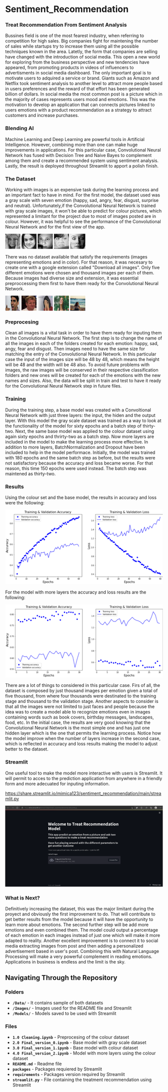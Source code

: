 # Sentiment_Recommendation

### Treat Recommendation From Sentiment Analysis

Bussines field is one of the most fearest industry, when referring to competition for high sales. Big companies fight for maintening the number of sales while startups try to increase them using all the possible techniques known in the area. Latetly, the form that companies are selling have changed with the introduction of social media. This open a new world for exploring from the business perspective and new tendencies have appeared, from promoting products in videos of influencers to advertisments in social media dashboard. The only important goal is to motivate users to adquired a service or brand. Giants such as Amazon and Netflix took sentiment analysis to another level to attract more people based in users preferences and the reward of that effort has been generated billion of dollars. In social media the most common post is a picture which in the majority of cases represents users mood and emotions. This was the motivation to develop an application that can connects pictures linked to users emotions with a product recommendation as a strategy to attract customers and increase purchases.

### Blending AI

Machine Learning and Deep Learning are powerful tools in Artificial Intelligence. However, combining more than one can make huge improvements in applications. For this particular case, Convolutional Neural Network has fused with Decision Tree and Naive Bayes to complement among them and create a recommended system using sentiment analysis. Lastly, the result is deployed throughout Streamlit to apport a polish finish.

### The Dataset

Working with images is an expensive task during the learning process and an important fact to have in mind. For the first model, the dataset used was a gray scale with seven emotion (happy, sad, angry, fear, disgust, surprise and neutral). Unfortunately,if the Convolutional Neural Network is trained with gray scale images, it won't be able to predict for colour pictures, which represented a limitant for the project due to  most of images posted are in colour. However, it was helpful to see the performance of the Convolutional Neural Network and for the first view of the app.

![im0](https://github.com/mimica123/Sentiment_Recommendation/blob/main/Data/Gray%20scale/im0.png) ![im1](https://github.com/mimica123/Sentiment_Recommendation/blob/main/Data/Gray%20scale/im1.png) ![im4](https://github.com/mimica123/Sentiment_Recommendation/blob/main/Data/Gray%20scale/im4.png) ![im6](https://github.com/mimica123/Sentiment_Recommendation/blob/main/Data/Gray%20scale/im6.png) ![im8](https://github.com/mimica123/Sentiment_Recommendation/blob/main/Data/Gray%20scale/im8.png) 

There was no dataset available that satisfy the requirements (images representing emotions and in color). For that reason, it was necesary to create one with a google extension called "Download all images". Only five different emotions were chosen and thousand images per each of them. Because images had diverse size and extension, it was essential preproccessing them first to have them ready for the Convolutional Neural Network.

![Angry804](https://github.com/mimica123/Sentiment_Recommendation/blob/main/Data/Colour/Angry804.PNG) ![Disgust801](https://github.com/mimica123/Sentiment_Recommendation/blob/main/Data/Colour/Disgust801.PNG) ![Fear804](https://github.com/mimica123/Sentiment_Recommendation/blob/main/Data/Colour/Fear804.PNG) ![Happy804](https://github.com/mimica123/Sentiment_Recommendation/blob/main/Data/Colour/Happy804.PNG) ![Sad804](https://github.com/mimica123/Sentiment_Recommendation/blob/main/Data/Colour/Sad804.PNG)

### Preprocesing

Clean all images is a vital task in order to have them ready for inputing them in the Convolutional Neural Network. The first step is to change the name of all the images in each of the folders created for each emotion: happy, sad, angy, fear and disgust. Then images need to have the same size for matching the entry of the Convolutional Neural Network. In this particular case the input of the images size will be 48 by 48, which means the height will be 48 and the width will be 48 also. To avoid future problems with images, the raw images will be conserved in their respective classification folders and new ones will be created for each of the emotions with the new names and sizes. Also, the data will be split in train and test to have it ready for the Convolutional Neural Network step in future files.

### Training

During the training step, a base model was created with a Convoltional Neural Network with just three layers: the input, the hiden and the output layer. With this model the gray scale dataset was trained as a way to look at the functionality of the model for sixty epochs and a batch step of thirty-two. Next, the same base model was applied to the colour dataset using again sixty epochs and thrirty-two as a batch step. Now more layers are included in the model to make the learning process more effective. In addition to more layers, BatchNormalization and Dropout have been included to help in the model performace. Initially, the model was trained with 180 epochs and the same batch step as before, but the results were not satisfactory because the accuracy and loss became worse. For that reason, this time 150 epochs were used instead. The batch step was maintened as thirty-two.

### Results

Using the colour set and the base model, the results in accuracy and loss were the following:

![colour_model](https://github.com/mimica123/Sentiment_Recommendation/blob/main/Images/colour_model.png)

For the model with more layers the accuracy and loss results are the following:

![more_layers](https://github.com/mimica123/Sentiment_Recommendation/blob/main/Images/more_layers.png)

There are a lot of things to considered in this particular case. Firs of all, the dataset is composed by just thousand images per emotion given a total of five thousand, from where four thousands were destinated to the training stage and thousand to the validation stage. Another aspects to consider is that all the images were not limited to just faces and people because the idea was to create a model able to recognize emotions even in images containing words such as book covers, birthday messages, landscapes, food, etc. In the initial case, the results are very good knowing that the Convolutional Neural Network is the most simple one and has just one hidden layer which is the one that permits the learning process. Notice how the model improve when the number of layers increase in the second case, which is reflected in accuracy and loss results making the model to adjust better to the dataset.

### Streamlit

One useful tool to make the model more interactive with users is Streamlit. It will permit to acces to the prediction application from anywhere in a friendly form and more adecuated for inputing information.

https://share.streamlit.io/mimica123/sentiment_recommendation/main/streamlit.py

![streamlit](https://github.com/mimica123/Sentiment_Recommendation/blob/main/Images/streamlit.png)

### What is Next?

Definitively increasing the dataset, this was the major limitant during the proyect and obviously the first improvement to do. That will contribute to get better results from the model because it will have the opportunity to learn more about emotions. The second further step will be add more emotions and even combined them. The model could output a percentage of each emotion in each images instead of just one which will make it more adapted to reality. Another excellent improvement is to connect it to social media extracting images from post and then adding a personalized advertisement based in user's post. Combining this with Natural Language Processing will make a very powerful complement in reading emotions. Applications in business is endless and the limit is the sky.

## Navigating Through the Repository

### Folders

- **`/Data/`** - It contains sample of both datasets
- **`/Images/`** - Images used for the README file and Streamlit
- **`/Models/`** - Models saved to be used with Streamlit

### Files

- **`1.0 Cleaning.ipynb`** - Preprocesing of the colour dataset
- **`2.0 Final_version_0.ipynb`** - Base model with gray scale dataset
- **`3.0 Final_version_1.ipynb`** - Base model with colour dataset
- **`4.0 Final_version_2.ipynb`** - Model with more layers using the colour dataset
- **`README.md`** - Readme file
- **`packages`** - Packages requiered by Streamlit
- **`requirements`** - Packages version required by Streamlit
- **`streamlit.py`** - File containing the treatment recommendation using Streamlit